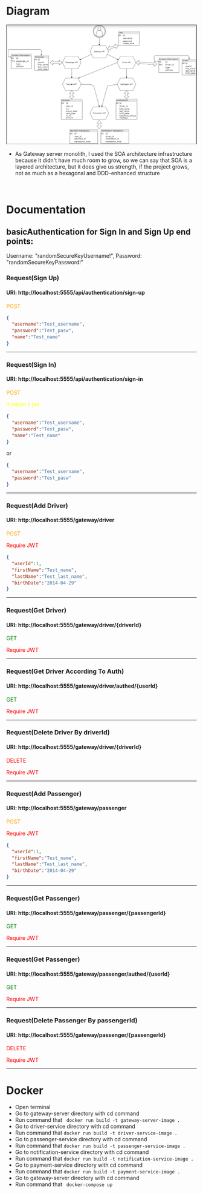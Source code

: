 # Diagram

<img src="img.png"/>

- As Gateway server monolith, I used the SOA architecture infrastructure because it didn't have much room to grow, so we can say that SOA is a layered architecture, but it does give us strength, if the project grows, not as much as a hexagonal and DDD-enhanced structure

<br/>

# Documentation

## basicAuthentication for Sign In and Sign Up end points: 
Username: "randomSecureKeyUsername!", Password: "randomSecureKeyPassword!"

### Request(Sign Up)

#### URI: http://localhost:5555/api/authentication/sign-up
<span style="color:orange">POST</span>
```json
{
  "username":"Test_username",
  "password":"Test_pasw",
  "name":"Test_name"
}
```
<hr/>

### Request(Sign In)
#### URI: http://localhost:5555/api/authentication/sign-in
<span style="color:orange">POST</span>

<span style="color:yellow">It return a jwt</span>
```json
{
  "username":"Test_username",
  "password":"Test_pasw",
  "name":"Test_name"
}
```

or

```json
{
  "username":"Test_username",
  "password":"Test_pasw"
}
```

<hr/>

### Request(Add Driver)
#### URI: http://localhost:5555/gateway/driver
<span style="color:orange">POST</span>

<span style="color:red">Require JWT</span>
```json
{
  "userId":1,
  "firstName":"Test_name",
  "lastName":"Test_last_name",
  "birthDate":"2014-04-29"
}
```

<hr/>

### Request(Get Driver)
#### URI: http://localhost:5555/gateway/driver/{driverId}
<span style="color:green">GET</span>

<span style="color:red">Require JWT</span>

<hr/>

### Request(Get Driver According To Auth)
#### URI: http://localhost:5555/gateway/driver/authed/{userId}
<span style="color:green">GET</span>

<span style="color:red">Require JWT</span>

<hr/>

### Request(Delete Driver By driverId)
#### URI: http://localhost:5555/gateway/driver/{driverId}
<span style="color:red">DELETE</span>

<span style="color:red">Require JWT</span>

<hr/>

### Request(Add Passenger)
#### URI: http://localhost:5555/gateway/passenger
<span style="color:orange">POST</span>

<span style="color:red">Require JWT</span>
```json
{
  "userId":1,
  "firstName":"Test_name",
  "lastName":"Test_last_name",
  "birthDate":"2014-04-29"
}
```

<hr/>

### Request(Get Passenger)
#### URI: http://localhost:5555/gateway/passenger/{passengerId}
<span style="color:green">GET</span>

<span style="color:red">Require JWT</span>

<hr/>

### Request(Get Passenger)
#### URI: http://localhost:5555/gateway/passenger/authed/{userId}
<span style="color:green">GET</span>

<span style="color:red">Require JWT</span>

<hr/>

### Request(Delete Passenger By passengerId)
#### URI: http://localhost:5555/gateway/passenger/{passengerId}
<span style="color:red">DELETE</span>

<span style="color:red">Require JWT</span>

<hr/>

# Docker

- Open terminal
- Go to gateway-server directory with cd command
- Run command that ``` docker run build -t gateway-server-image .```
- Go to driver-service directory with cd command
- Run command that ``` docker run build -t driver-service-image . ```
- Go to passenger-service directory with cd command
- Run command that ``` docker run build -t passenger-service-image . ```
- Go to notification-service directory with cd command
- Run command that ``` docker run build -t notification-service-image . ```
- Go to payment-service directory with cd command
- Run command that ``` docker run build -t payment-service-image . ```
- Go to gateway-server directory with cd command
- Run command that ``` docker-compose up```